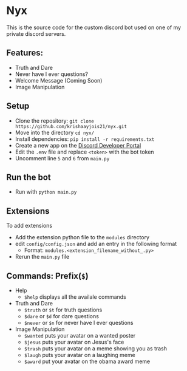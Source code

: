 # Nyx

This is the source code for the custom discord bot used on one of my private discord servers.

## Features:

- Truth and Dare
- Never have I ever questions?
- Welcome Message (Coming Soon)
- Image Manipulation

## Setup

- Clone the repository: `git clone https://github.com/krishaayjois21/nyx.git`
- Move into the directory `cd nyx/`
- Install dependencies: `pip install -r requirements.txt`
- Create a new app on the [Discord Developer Portal](https://discord.com/developers/)
- Edit the `.env` file and replace `<token>` with the bot token
- Uncomment line `5` and `6` from `main.py`

## Run the bot

- Run with `python main.py`

## Extensions

To add extensions

- Add the extension python file to the `modules` directory
- edit `config/config.json` and add an entry in the following format
  - Format: `modules.<extension_filename_without_.py>`
- Rerun the `main.py` file

## Commands: Prefix(`$`)

- Help
  - `$help` displays all the availale commands
- Truth and Dare
  - `$truth` or `$t` for truth questions
  - `$dare` or `$d` for dare questions
  - `$never` or `$n` for never have I ever questions
- Image Manipulation
  - `$wanted` puts your avatar on a wanted poster
  - `$jesus` puts your avatar on Jesus's face
  - `$trash` puts your avatar on a meme showing you as trash
  - `$laugh` puts your avatar on a laughing meme
  - `$award` put your avatar on the obama award meme
